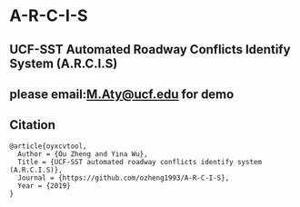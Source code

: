 # A-R-C-I-S
## UCF-SST Automated Roadway Conflicts Identify System (A.R.C.I.S)

## please email:M.Aty@ucf.edu for demo

## Citation
    @article{oyxcvtool,
      Author = {Ou Zheng and Yina Wu},
      Title = {UCF-SST automated roadway conflicts identify system (A.R.C.I.S)},
      Journal = {https://github.com/ozheng1993/A-R-C-I-S},
      Year = {2019}
    }
